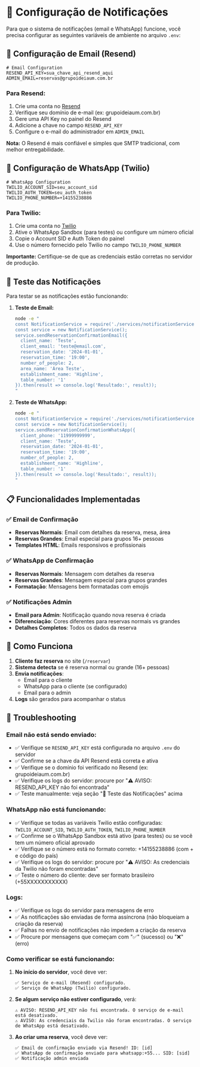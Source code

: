 # 📧 Configuração de Notificações

Para que o sistema de notificações (email e WhatsApp) funcione, você precisa configurar as seguintes variáveis de ambiente no arquivo `.env`:

## 📧 Configuração de Email (Resend)

```env
# Email Configuration
RESEND_API_KEY=sua_chave_api_resend_aqui
ADMIN_EMAIL=reservas@grupoideiaum.com.br
```

### Para Resend:
1. Crie uma conta no [Resend](https://resend.com)
2. Verifique seu domínio de e-mail (ex: grupoideiaum.com.br)
3. Gere uma API Key no painel do Resend
4. Adicione a chave no campo `RESEND_API_KEY`
5. Configure o e-mail do administrador em `ADMIN_EMAIL`

**Nota:** O Resend é mais confiável e simples que SMTP tradicional, com melhor entregabilidade.

## 📱 Configuração de WhatsApp (Twilio)

```env
# WhatsApp Configuration
TWILIO_ACCOUNT_SID=seu_account_sid
TWILIO_AUTH_TOKEN=seu_auth_token
TWILIO_PHONE_NUMBER=+14155238886
```

### Para Twilio:
1. Crie uma conta no [Twilio](https://www.twilio.com)
2. Ative o WhatsApp Sandbox (para testes) ou configure um número oficial
3. Copie o Account SID e Auth Token do painel
4. Use o número fornecido pelo Twilio no campo `TWILIO_PHONE_NUMBER`

**Importante:** Certifique-se de que as credenciais estão corretas no servidor de produção.

## 🧪 Teste das Notificações

Para testar se as notificações estão funcionando:

1. **Teste de Email:**
   ```bash
   node -e "
   const NotificationService = require('./services/notificationService');
   const service = new NotificationService();
   service.sendReservationConfirmationEmail({
     client_name: 'Teste',
     client_email: 'teste@email.com',
     reservation_date: '2024-01-01',
     reservation_time: '19:00',
     number_of_people: 2,
     area_name: 'Área Teste',
     establishment_name: 'Highline',
     table_number: '1'
   }).then(result => console.log('Resultado:', result));
   "
   ```

2. **Teste de WhatsApp:**
   ```bash
   node -e "
   const NotificationService = require('./services/notificationService');
   const service = new NotificationService();
   service.sendReservationConfirmationWhatsApp({
     client_phone: '11999999999',
     client_name: 'Teste',
     reservation_date: '2024-01-01',
     reservation_time: '19:00',
     number_of_people: 2,
     establishment_name: 'Highline',
     table_number: '1'
   }).then(result => console.log('Resultado:', result));
   "
   ```

## 📋 Funcionalidades Implementadas

### ✅ Email de Confirmação
- **Reservas Normais**: Email com detalhes da reserva, mesa, área
- **Reservas Grandes**: Email especial para grupos 16+ pessoas
- **Templates HTML**: Emails responsivos e profissionais

### ✅ WhatsApp de Confirmação
- **Reservas Normais**: Mensagem com detalhes da reserva
- **Reservas Grandes**: Mensagem especial para grupos grandes
- **Formatação**: Mensagens bem formatadas com emojis

### ✅ Notificações Admin
- **Email para Admin**: Notificação quando nova reserva é criada
- **Diferenciação**: Cores diferentes para reservas normais vs grandes
- **Detalhes Completos**: Todos os dados da reserva

## 🔧 Como Funciona

1. **Cliente faz reserva** no site (`/reservar`)
2. **Sistema detecta** se é reserva normal ou grande (16+ pessoas)
3. **Envia notificações**:
   - Email para o cliente
   - WhatsApp para o cliente (se configurado)
   - Email para o admin
4. **Logs** são gerados para acompanhar o status

## 🚨 Troubleshooting

### Email não está sendo enviado:
- ✅ Verifique se `RESEND_API_KEY` está configurada no arquivo `.env` do servidor
- ✅ Confirme se a chave da API Resend está correta e ativa
- ✅ Verifique se o domínio foi verificado no Resend (ex: grupoideiaum.com.br)
- ✅ Verifique os logs do servidor: procure por "⚠️ AVISO: RESEND_API_KEY não foi encontrada"
- ✅ Teste manualmente: veja seção "🧪 Teste das Notificações" acima

### WhatsApp não está funcionando:
- ✅ Verifique se todas as variáveis Twilio estão configuradas: `TWILIO_ACCOUNT_SID`, `TWILIO_AUTH_TOKEN`, `TWILIO_PHONE_NUMBER`
- ✅ Confirme se o WhatsApp Sandbox está ativo (para testes) ou se você tem um número oficial aprovado
- ✅ Verifique se o número está no formato correto: +14155238886 (com + e código do país)
- ✅ Verifique os logs do servidor: procure por "⚠️ AVISO: As credenciais da Twilio não foram encontradas"
- ✅ Teste o número do cliente: deve ser formato brasileiro (+55XXXXXXXXXXX)

### Logs:
- ✅ Verifique os logs do servidor para mensagens de erro
- ✅ As notificações são enviadas de forma assíncrona (não bloqueiam a criação da reserva)
- ✅ Falhas no envio de notificações não impedem a criação da reserva
- ✅ Procure por mensagens que começam com "✅" (sucesso) ou "❌" (erro)

### Como verificar se está funcionando:
1. **No início do servidor**, você deve ver:
   ```
   ✅ Serviço de e-mail (Resend) configurado.
   ✅ Serviço de WhatsApp (Twilio) configurado.
   ```

2. **Se algum serviço não estiver configurado**, verá:
   ```
   ⚠️ AVISO: RESEND_API_KEY não foi encontrada. O serviço de e-mail está desativado.
   ⚠️ AVISO: As credenciais da Twilio não foram encontradas. O serviço de WhatsApp está desativado.
   ```

3. **Ao criar uma reserva**, você deve ver:
   ```
   ✅ Email de confirmação enviado via Resend! ID: [id]
   ✅ WhatsApp de confirmação enviado para whatsapp:+55... SID: [sid]
   ✅ Notificação admin enviada
   ```


